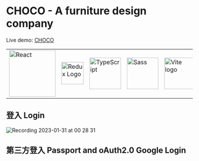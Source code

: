 # CHOCO - A furniture design company

Live demo: <a href="https://react-ecom-cfcb1.web.app/">CHOCO</a>



<table>
<tr>
<td><img src="https://edent.github.io/SuperTinyIcons/images/svg/react.svg" width="125" title="React" /></td>
<td><img src='https://camo.githubusercontent.com/f28b5bc7822f1b7bb28a96d8d09e7d79169248fc/687474703a2f2f692e696d6775722e636f6d2f4a65567164514d2e706e67' height='60' alt='Redux Logo' aria-label='redux.js.org' /></td>
<td><img src="https://edent.github.io/SuperTinyIcons/images/svg/typescript.svg" width="85" title="TypeScript"/></td>
<td><img src="https://edent.github.io/SuperTinyIcons/images/svg/sass.svg" width="85" title="Sass" /></td>
<td><img width="85" src="https://vitejs.dev/logo.svg" alt="Vite logo">
</td>
</tr>

</table>


## 登入 Login


![Recording 2023-01-31 at 00 28 31](https://user-images.githubusercontent.com/112278978/215542618-c2e821bb-ad31-4e4a-b2ce-929e25e51f65.gif)

## 第三方登入 Passport and oAuth2.0 Google Login
